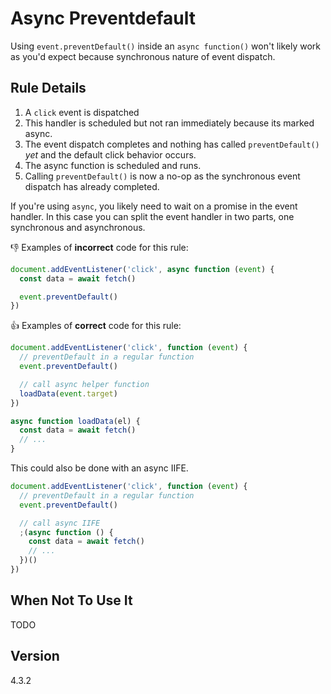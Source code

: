 # Async Preventdefault

Using `event.preventDefault()` inside an `async function()` won't likely work as you'd expect because synchronous nature of event dispatch.

## Rule Details

1.  A `click` event is dispatched
2.  This handler is scheduled but not ran immediately because its marked async.
3.  The event dispatch completes and nothing has called `preventDefault()` _yet_ and the default click behavior occurs.
4.  The async function is scheduled and runs.
5.  Calling `preventDefault()` is now a no-op as the synchronous event dispatch has already completed.

If you're using `async`, you likely need to wait on a promise in the event handler. In this case you can split the event handler in two parts, one synchronous and asynchronous.

👎 Examples of **incorrect** code for this rule:

```js
document.addEventListener('click', async function (event) {
  const data = await fetch()

  event.preventDefault()
})
```

👍 Examples of **correct** code for this rule:

```js
document.addEventListener('click', function (event) {
  // preventDefault in a regular function
  event.preventDefault()

  // call async helper function
  loadData(event.target)
})

async function loadData(el) {
  const data = await fetch()
  // ...
}
```

This could also be done with an async IIFE.

```js
document.addEventListener('click', function (event) {
  // preventDefault in a regular function
  event.preventDefault()

  // call async IIFE
  ;(async function () {
    const data = await fetch()
    // ...
  })()
})
```

## When Not To Use It

TODO

## Version

4.3.2
